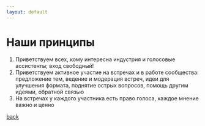 ```yaml
---
layout: default
---
```


# Наши принципы

1. Приветствуем всех, кому интересна индустрия и голосовые ассистенты; вход свободный!
2. Приветствуем активное участие на встречах и в работе сообщества: предложение тем, ведение и модерация встреч, идеи для улучшения формата, поднятие острых вопросов, помощь другим идеями, обратной связью
3. На встречах у каждого участника есть право голоса, каждое мнение важно и ценно

[back](./)
